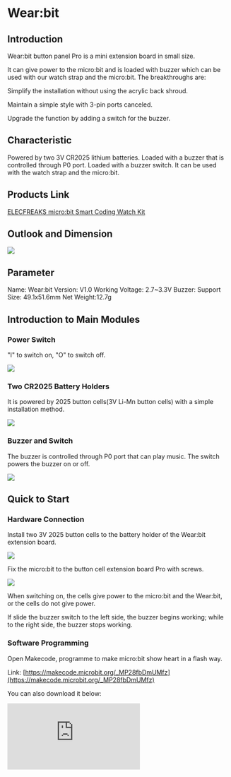 ﻿# Wear:bit

## Introduction

Wear:bit button panel Pro is a mini extension board in small size.

It can give power to the micro:bit and is loaded with buzzer which can be used with our watch strap and the micro:bit. The breakthroughs are:

Simplify the installation without using the acrylic back shroud.

Maintain a simple style with 3-pin ports canceled.

Upgrade the function by adding a switch for the buzzer.

## Characteristic


 Powered by two 3V CR2025 lithium batteries.
 Loaded with a buzzer that is controlled through P0 port.
 Loaded with a buzzer switch.
 It can be used with the watch strap and the micro:bit.

## Products Link

[ELECFREAKS micro:bit Smart Coding Watch Kit](https://www.elecfreaks.com/micro-bit-smart-coding-kit.html)


## Outlook and Dimension

![](https://wiki-media-ef.oss-cn-hongkong.aliyuncs.com//images/wear_bit_00.jpg)

## Parameter

 Name: Wear:bit
 Version: V1.0
 Working Voltage: 2.7~3.3V
 Buzzer: Support
 Size: 49.1x51.6mm
 Net Weight:12.7g

## Introduction to Main Modules


### Power Switch

"I" to switch on, "O" to switch off.

![](https://wiki-media-ef.oss-cn-hongkong.aliyuncs.com//images/wear_bit_01.png)

### Two CR2025 Battery Holders

It is powered by 2025 button cells(3V Li-Mn button cells) with a simple installation method.

![](https://wiki-media-ef.oss-cn-hongkong.aliyuncs.com//images/wear_bit_02.png)

### Buzzer and Switch


The buzzer is controlled through P0 port that can play music. The switch powers the buzzer on or off.

![](https://wiki-media-ef.oss-cn-hongkong.aliyuncs.com//images/wear_bit_03.png)


## Quick to Start


### Hardware Connection

Install two 3V 2025 button cells to the battery holder of the Wear:bit extension board.

![](https://wiki-media-ef.oss-cn-hongkong.aliyuncs.com//images/smart_coding_kit_01.png)

Fix the micro:bit to the button cell extension board Pro with screws.

![](https://wiki-media-ef.oss-cn-hongkong.aliyuncs.com//images/smart_coding_kit_02.png)

When switching on, the cells give power to the micro:bit and the Wear:bit, or the cells do not give power.



If slide the buzzer switch to the left side, the buzzer begins working; while to the right side, the buzzer stops working.




### Software Programming

Open Makecode, programme to make micro:bit show heart in a flash way.

Link: [https://makecode.microbit.org/_MP28fbDmUMfz](https://makecode.microbit.org/_MP28fbDmUMfz)

You can also download it below:

<div
    style={{
        position: 'relative',
        paddingBottom: '60%',
        overflow: 'hidden',
    }}
>
    <iframe
        src="https://makecode.microbit.org/_3JrVPeeDVY2r"
        frameborder="0"
        sandbox="allow-popups allow-forms allow-scripts allow-same-origin"
        style={{
            position: 'absolute',
            width: '100%',
            height: '100%',
        }}
    />
</div>

### Result

A flash heart pattern is showing on the micro:bit.

## FAQ
